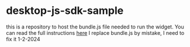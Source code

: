 # desktop-js-sdk-sample

this is a repository to host the bundle.js file needed to run the widget. You can read the full instructions [here](https://github.com/WebexSamples/webex-contact-center-api-samples/tree/main/widget-samples/desktop-js-sdk-sample)
I replace bundle.js by mistake, I need to fix it 1-2-2024
